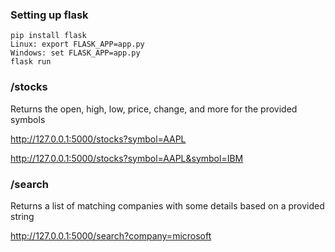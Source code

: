 ### Setting up flask
```
pip install flask
Linux: export FLASK_APP=app.py
Windows: set FLASK_APP=app.py
flask run
```
### /stocks
Returns the open, high, low, price, change, and more for the provided symbols

http://127.0.0.1:5000/stocks?symbol=AAPL

http://127.0.0.1:5000/stocks?symbol=AAPL&symbol=IBM

### /search
Returns a list of matching companies with some details based on a provided string

http://127.0.0.1:5000/search?company=microsoft
